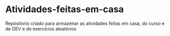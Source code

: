 # Atividades-feitas-em-casa
Repósitorio criado para armazenar as atividades feitas em casa, do curso e de DEV e de exercícios aleatórios
